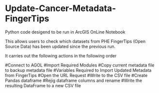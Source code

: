 # Update-Cancer-Metadata-FingerTips

Python code desigend to be run in ArcGIS OnLine Notebook

This allows users to check which datasets from PHE FingerTips (Open Source Data) has been updated since the previous run.

It carries out the following actions in the following order

#Connect to AGOL
#Import Required Modules
#Copy current metadata file to backup metadata file
#Variables Required to Import Updated Metadata from FingerTips
#Open the URL Request
#Write to the CSV file
#Create Pandas dataframe
#Rejig dataframe columns and rename
#Write the resulting DataFrame to a new CSV file
